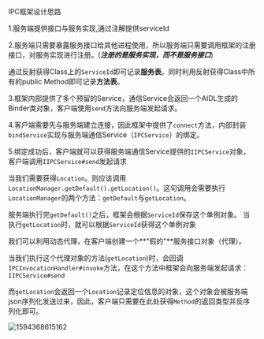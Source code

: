 IPC框架设计思路

1.服务端提供接口与服务实现,通过注解提供serviceId

2.服务端只需要暴露服务接口给其他进程使用，所以服务端只需要调用框架的注册接口，对服务实现进行注册。(***注册的是服务实现，而不是服务接口***)

通过反射获得Class上的`ServiceId`即可记录**服务表**。同时利用反射获得Class中所有的public Method即可记录**方法表**。

3.框架内部提供了多个预留的Service，通信Service会返回一个AIDL生成的Binder类对象，客户端使用`send`方法向服务端发起请求。

4.客户端需要先与服务端建立连接，因此框架中提供了`connect`方法，内部封装`bindService`实现与服务端通信Service（`IPCService`）的绑定。

5.绑定成功后，客户端就可以获得服务端通信Service提供的`IIPCService`对象，客户端调用`IIPCService#send`发起请求

当我们需要获得`Location`。则应该调用`LocationManager.getDefault().getLocation()`。这句调用会需要执行`LocationManager`的两个方法：`getDefault`与`getLocation`。

服务端执行完`getDefault()`之后，框架会根据`ServiceId`保存这个单例对象。
当执行`getLocation`时，就可以根据`ServiceId`获得这个单例对象

我们可以利用动态代理，在客户端创建一个**"假的"**服务接口对象（代理）。

当我们执行这个代理对象的方法(`getLocation`)时，会回调`IPCInvocationHandler#invoke`方法，在这个方法中框架会向服务端发起请求：`IIPCService#send`

而`getLocation`会返回一个`Location`记录定位信息的对象，这个对象会被服务端json序列化发送过来，因此，客户端只需要在此处获得`Method`的返回类型并反序列化即可。



![1594368615162](C:\Users\Administrator\AppData\Roaming\Typora\typora-user-images\1594368615162.png)